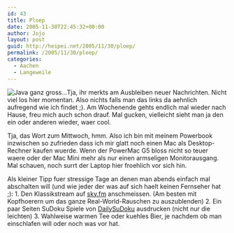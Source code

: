 ```yaml
---
id: 43
title: Ploep
date: 2005-11-30T22:45:32+00:00
author: Jojo
layout: post
guid: http://heipei.net/2005/11/30/ploep/
permalink: /2005/11/30/ploep/
categories:
  - Aachen
  - Langeweile
---
```

<img src="/weblog/toll.jpg" alt="Java ganz gross..." class="alignleft" />Tja, ihr merkts am Ausbleiben neuer Nachrichten. Nicht viel los hier momentan. Also nichts falls man das links da aehnlich aufregend wie ich findet ;). Am Wochenende gehts endlich mal wieder nach Hause, freu mich auch schon drauf. Mal gucken, vielleicht sieht man ja den ein oder anderen wieder, waer cool.
  
Tja, das Wort zum Mittwoch, hmm. Also ich bin mit meinem Powerbook inzwischen so zufrieden dass ich mir glatt noch einen Mac als Desktop-Rechner kaufen wuerde. Wenn der PowerMac G5 bloss nicht so teuer waere oder der Mac Mini mehr als nur einen armseligen Monitorausgang. Mal schauen, noch surrt der Laptop hier froehlich vor sich hin.
  
Als kleiner Tipp fuer stressige Tage an denen man abends einfach mal abschalten will (und wie jeder der was auf sich haelt keinen Fernseher hat ;): 1. Den Klassikstream auf [sky.fm](http://sky.fm/) anschmeissen. (Am besten mit Kopfhoerern um das ganze Real-World-Rauschen zu auszublenden) 2. Ein paar Seiten SuDoku Spiele von [DailySuDoku](http://www.dailysudoku.co.uk/sudoku/index.shtml) ausdrucken (nicht nur die leichten) 3. Wahlweise warmen Tee oder kuehles Bier, je nachdem ob man einschlafen will oder noch was vor hat.
